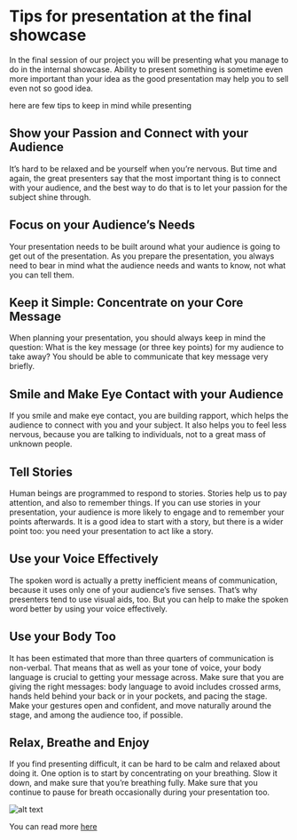 Tips for presentation at the final showcase
===========================================
In the final session of our project you will be presenting what you manage to do in the internal showcase. 
Ability to present something is sometime even more important than your idea as the good presentation may
help you to sell even not so good idea.

here are few tips to keep in mind while presenting

Show your Passion and Connect with your Audience
-------------------------------------------------
It’s hard to be relaxed and be yourself when you’re nervous. But time and again, the great presenters say that the most important thing is to connect with your audience, and the best way to do that is to let your passion for the subject shine through.

Focus on your Audience’s Needs
------------------------------
Your presentation needs to be built around what your audience is going to get out of the presentation.
As you prepare the presentation, you always need to bear in mind what the audience needs and wants to know, not what you can tell them.

Keep it Simple: Concentrate on your Core Message
------------------------------------------------
When planning your presentation, you should always keep in mind the question: What is the key message (or three key points) for my audience to take away? You should be able to communicate that key message very briefly.

Smile and Make Eye Contact with your Audience
----------------------------------------------
If you smile and make eye contact, you are building rapport, which helps the audience to connect with you and your subject. It also helps you to feel less nervous, because you are talking to individuals, not to a great mass of unknown people.

Tell Stories
-----------------------
Human beings are programmed to respond to stories. Stories help us to pay attention, and also to remember things. If you can use stories in your presentation, your audience is more likely to engage and to remember your points afterwards. It is a good idea to start with a story, but there is a wider point too: you need your presentation to act like a story.

Use your Voice Effectively
----------------------------
The spoken word is actually a pretty inefficient means of communication, because it uses only one of your audience’s five senses. That’s why presenters tend to use visual aids, too. But you can help to make the spoken word better by using your voice effectively.

Use your Body Too
-------------------------
It has been estimated that more than three quarters of communication is non-verbal. That means that as well as your tone of voice, your body language is crucial to getting your message across. Make sure that you are giving the right messages: body language to avoid includes crossed arms, hands held behind your back or in your pockets, and pacing the stage. Make your gestures open and confident, and move naturally around the stage, and among the audience too, if possible.

Relax, Breathe and Enjoy
--------------------------
If you find presenting difficult, it can be hard to be calm and relaxed about doing it. One option is to start by concentrating on your breathing. Slow it down, and make sure that you’re breathing fully. Make sure that you continue to pause for breath occasionally during your presentation too.

![alt text](http://www.pgf.rgs.org/wp-content/uploads/keep-calm-and-enjoy-your-presentation.png)

You can read more [here](https://www.skillsyouneed.com/present/presentation-tips.html)
